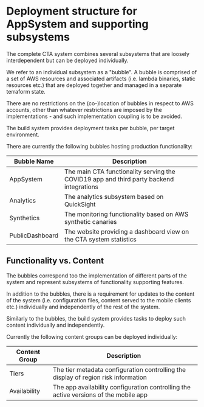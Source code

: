 # Deployment structure for AppSystem and supporting subsystems

The complete CTA system combines several subsystems that are loosely interdependent but can be deployed individually.

We refer to an individual subsystem as a "bubble". A bubble is comprised of a set of AWS resources and associated artifacts (i.e. lambda binaries, static resources etc.) that are deployed together and managed in a separate terraform state.

There are no restrictions on the (co-)location of bubbles in respect to AWS accounts, other than whatever restrictions are imposed by the implementations - and such implementation coupling is to be avoided.

The build system provides deployment tasks per bubble, per target environment.

There are currently the following bubbles hosting production functionality:

Bubble Name|Description|
---|---|
AppSystem|The main CTA functionality serving the COVID19 app and third party backend integrations|
Analytics|The analytics subsystem based on QuickSight|
Synthetics|The monitoring functionality based on AWS synthetic canaries|
PublicDashboard|The website providing a dashboard view on the CTA system statistics|

## Functionality vs. Content

The bubbles correspond too the implementation of different parts of the system and represent subsystems of functionality supporting features.

In addition to the bubbles, there is a requirement for updates to the content of the system (i.e. configuration files, content served to the mobile clients etc.) individually and independently of the rest of the system.

Similarly to the bubbles, the build system provides tasks to deploy such content individually and independently.

Currently the following content groups can be deployed individually:

Content Group|Description|
---|---|
|Tiers|The tier metadata configuration controlling the display of region risk information|
|Availability|The app availability configuration controlling the active versions of the mobile app|
